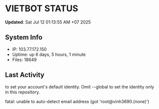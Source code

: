 # VIETBOT STATUS
**Updated**: Sat Jul 12 01:13:55 AM +07 2025

## System Info
- IP: 103.77.172.150
- Uptime: up 6 days, 5 hours, 1 minute
- Files: 18649

## Last Activity

to set your account's default identity.
Omit --global to set the identity only in this repository.

fatal: unable to auto-detect email address (got 'root@vinh3690.(none)')
